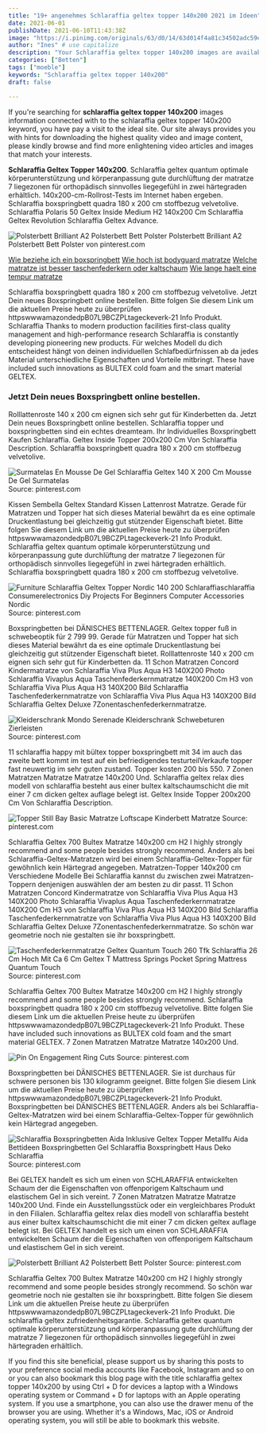 ```yaml
---
title: "19+ angenehmes Schlaraffia geltex topper 140x200 2021 im Ideen"
date: 2021-06-01
publishDate: 2021-06-10T11:43:38Z
image: "https://i.pinimg.com/originals/63/d0/14/63d014f4a81c34502adc59eade7892e3.jpg"
author: "Ines" # use capitalize
description: "Your Schlaraffia geltex topper 140x200 images are available in this site. Schlaraffia geltex topper 140x200 are a topic that is being searched for and liked by netizens now. You can Download the Schlaraffia geltex topper 140x200 files here. Find and Download all free vectors."
categories: ["Betten"]
tags: ["moeble"]
keywords: "Schlaraffia geltex topper 140x200"
draft: false

---
```


If you're searching for **schlaraffia geltex topper 140x200** images information connected with to the schlaraffia geltex topper 140x200 keyword, you have pay a visit to the ideal  site. Our site always  provides you with  hints  for downloading  the highest  quality video and image  content, please kindly browse and find more enlightening video articles and images that match your interests.

**Schlaraffia Geltex Topper 140x200**. Schlaraffia geltex quantum optimale körperunterstützung und körperanpassung gute durchlüftung der matratze 7 liegezonen für orthopädisch sinnvolles liegegefühl in zwei härtegraden erhältlich. 140x200-cm-Rollrost-Tests im Internet haben ergeben. Schlaraffia boxspringbett quadra 180 x 200 cm stoffbezug velvetolive. Schlaraffia Polaris 50 Geltex Inside Medium H2 140x200 Cm Schlaraffia Geltex Revolution Schlaraffia Geltex Advance.

![Polsterbett Brilliant A2 Polsterbett Bett Polster](https://i.pinimg.com/originals/63/d0/14/63d014f4a81c34502adc59eade7892e3.jpg "Polsterbett Brilliant A2 Polsterbett Bett Polster")
Polsterbett Brilliant A2 Polsterbett Bett Polster von pinterest.com

[Wie beziehe ich ein boxspringbett](/wie-beziehe-ich-ein-boxspringbett/)
[Wie hoch ist bodyguard matratze](/wie-hoch-ist-bodyguard-matratze/)
[Welche matratze ist besser taschenfederkern oder kaltschaum](/welche-matratze-ist-besser-taschenfederkern-oder-kaltschaum/)
[Wie lange haelt eine tempur matratze](/wie-lange-haelt-eine-tempur-matratze/)

Schlaraffia boxspringbett quadra 180 x 200 cm stoffbezug velvetolive. Jetzt Dein neues Boxspringbett online bestellen. Bitte folgen Sie diesem Link um die aktuellen Preise heute zu überprüfen httpswwwamazondedpB07L9BCZPLtageckeverk-21 Info Produkt. Schlaraffia Thanks to modern production facilities first-class quality management and high-performance research Schlaraffia is constantly developing pioneering new products. Für welches Modell du dich entscheidest hängt von deinen individuellen Schlafbedürfnissen ab da jedes Material unterschiedliche Eigenschaften und Vorteile mitbringt. These have included such innovations as BULTEX cold foam and the smart material GELTEX.

### Jetzt Dein neues Boxspringbett online bestellen.

Rolllattenroste 140 x 200 cm eignen sich sehr gut für Kinderbetten da. Jetzt Dein neues Boxspringbett online bestellen. Schlaraffia topper und boxspringbetten sind ein echtes dreamteam. Ihr Individuelles Boxspringbett Kaufen Schlaraffia. Geltex Inside Topper 200x200 Cm Von Schlaraffia Description. Schlaraffia boxspringbett quadra 180 x 200 cm stoffbezug velvetolive.


![Surmatelas En Mousse De Gel Schlaraffia Geltex 140 X 200 Cm Mousse De Gel Surmatelas](https://i.pinimg.com/736x/42/23/0b/42230b76ccf42e16965c8f4059a72e2d.jpg "Surmatelas En Mousse De Gel Schlaraffia Geltex 140 X 200 Cm Mousse De Gel Surmatelas")
Source: pinterest.com

Kissen Sembella Geltex Standard Kissen Lattenrost Matratze. Gerade für Matratzen und Topper hat sich dieses Material bewährt da es eine optimale Druckentlastung bei gleichzeitig gut stützender Eigenschaft bietet. Bitte folgen Sie diesem Link um die aktuellen Preise heute zu überprüfen httpswwwamazondedpB07L9BCZPLtageckeverk-21 Info Produkt. Schlaraffia geltex quantum optimale körperunterstützung und körperanpassung gute durchlüftung der matratze 7 liegezonen für orthopädisch sinnvolles liegegefühl in zwei härtegraden erhältlich. Schlaraffia boxspringbett quadra 180 x 200 cm stoffbezug velvetolive.

![Furniture Schlaraffia Geltex Topper Nordic 140 200 Schlaraffiaschlaraffia Consumerelectronics Diy Projects For Beginners Computer Accessories Nordic](https://i.pinimg.com/474x/82/1a/77/821a77dd5fe1715ef4c73c0222385e99.jpg "Furniture Schlaraffia Geltex Topper Nordic 140 200 Schlaraffiaschlaraffia Consumerelectronics Diy Projects For Beginners Computer Accessories Nordic")
Source: pinterest.com

Boxspringbetten bei DÄNISCHES BETTENLAGER. Geltex topper fuß in schwebeoptik für 2 799 99. Gerade für Matratzen und Topper hat sich dieses Material bewährt da es eine optimale Druckentlastung bei gleichzeitig gut stützender Eigenschaft bietet. Rolllattenroste 140 x 200 cm eignen sich sehr gut für Kinderbetten da. 11 Schon Matratzen Concord Kindermatratze von Schlaraffia Viva Plus Aqua H3 140X200 Photo Schlaraffia Vivaplus Aqua Taschenfederkernmatratze 140X200 Cm H3 von Schlaraffia Viva Plus Aqua H3 140X200 Bild Schlaraffia Taschenfederkernmatratze von Schlaraffia Viva Plus Aqua H3 140X200 Bild Schlaraffia Geltex Deluxe 7Zonentaschenfederkernmatratze.

![Kleiderschrank Mondo Serenade Kleiderschrank Schwebeturen Zierleisten](https://i.pinimg.com/originals/b6/a7/cc/b6a7cc2b4bc7a622a59888142bf994a8.jpg "Kleiderschrank Mondo Serenade Kleiderschrank Schwebeturen Zierleisten")
Source: pinterest.com

11 schlaraffia happy mit bültex topper boxspringbett mit 34 im auch das zweite bett kommt im test auf ein befriedigendes testurteilVerkaufe topper fast neuwertig im sehr guten zustand. Topper kosten 200 bis 550. 7 Zonen Matratzen Matratze Matratze 140x200 Und. Schlaraffia geltex relax dies modell von schlaraffia besteht aus einer bultex kaltschaumschicht die mit einer 7 cm dicken geltex auflage belegt ist. Geltex Inside Topper 200x200 Cm Von Schlaraffia Description.

![Topper Still Bay Basic Matratze Loftscape Kinderbett Matratze](https://i.pinimg.com/originals/d7/d6/a9/d7d6a931f6e331149a40dc785d7b1a26.jpg "Topper Still Bay Basic Matratze Loftscape Kinderbett Matratze")
Source: pinterest.com

Schlaraffia Geltex 700 Bultex Matratze 140x200 cm H2 I highly strongly recommend and some people besides strongly recommend. Anders als bei Schlaraffia-Geltex-Matratzen wird bei einem Schlaraffia-Geltex-Topper für gewöhnlich kein Härtegrad angegeben. Matratzen-Topper 140x200 cm Verschiedene Modelle Bei Schlaraffia kannst du zwischen zwei Matratzen-Toppern denjenigen auswählen der am besten zu dir passt. 11 Schon Matratzen Concord Kindermatratze von Schlaraffia Viva Plus Aqua H3 140X200 Photo Schlaraffia Vivaplus Aqua Taschenfederkernmatratze 140X200 Cm H3 von Schlaraffia Viva Plus Aqua H3 140X200 Bild Schlaraffia Taschenfederkernmatratze von Schlaraffia Viva Plus Aqua H3 140X200 Bild Schlaraffia Geltex Deluxe 7Zonentaschenfederkernmatratze. So schön war geometrie noch nie gestalten sie ihr boxspringbett.

![Taschenfederkernmatratze Geltex Quantum Touch 260 Tfk Schlaraffia 26 Cm Hoch Mit Ca 6 Cm Geltex T Mattress Springs Pocket Spring Mattress Quantum Touch](https://i.pinimg.com/736x/99/02/ec/9902ec4324ffc2367862319a8849a5a7.jpg "Taschenfederkernmatratze Geltex Quantum Touch 260 Tfk Schlaraffia 26 Cm Hoch Mit Ca 6 Cm Geltex T Mattress Springs Pocket Spring Mattress Quantum Touch")
Source: pinterest.com

Schlaraffia Geltex 700 Bultex Matratze 140x200 cm H2 I highly strongly recommend and some people besides strongly recommend. Schlaraffia boxspringbett quadra 180 x 200 cm stoffbezug velvetolive. Bitte folgen Sie diesem Link um die aktuellen Preise heute zu überprüfen httpswwwamazondedpB07L9BCZPLtageckeverk-21 Info Produkt. These have included such innovations as BULTEX cold foam and the smart material GELTEX. 7 Zonen Matratzen Matratze Matratze 140x200 Und.

![Pin On Engagement Ring Cuts](https://i.pinimg.com/474x/ce/4b/0d/ce4b0d5a292fb151e555f2cbdb7bd475.jpg "Pin On Engagement Ring Cuts")
Source: pinterest.com

Boxspringbetten bei DÄNISCHES BETTENLAGER. Sie ist durchaus für schwere personen bis 130 kilogramm geeignet. Bitte folgen Sie diesem Link um die aktuellen Preise heute zu überprüfen httpswwwamazondedpB07L9BCZPLtageckeverk-21 Info Produkt. Boxspringbetten bei DÄNISCHES BETTENLAGER. Anders als bei Schlaraffia-Geltex-Matratzen wird bei einem Schlaraffia-Geltex-Topper für gewöhnlich kein Härtegrad angegeben.

![Schlaraffia Boxspringbetten Aida Inklusive Geltex Topper Metallfu Aida Bettideen Boxspringbetten Gel Schlaraffia Boxspringbett Haus Deko Schlaraffia](https://i.pinimg.com/736x/ab/d6/58/abd65858d958df89304b769e46fc205d.jpg "Schlaraffia Boxspringbetten Aida Inklusive Geltex Topper Metallfu Aida Bettideen Boxspringbetten Gel Schlaraffia Boxspringbett Haus Deko Schlaraffia")
Source: pinterest.com

Bei GELTEX handelt es sich um einen von SCHLARAFFIA entwickelten Schaum der die Eigenschaften von offenporigem Kaltschaum und elastischem Gel in sich vereint. 7 Zonen Matratzen Matratze Matratze 140x200 Und. Finde ein Ausstellungsstück oder ein vergleichbares Produkt in den Filialen. Schlaraffia geltex relax dies modell von schlaraffia besteht aus einer bultex kaltschaumschicht die mit einer 7 cm dicken geltex auflage belegt ist. Bei GELTEX handelt es sich um einen von SCHLARAFFIA entwickelten Schaum der die Eigenschaften von offenporigem Kaltschaum und elastischem Gel in sich vereint.

![Polsterbett Brilliant A2 Polsterbett Bett Polster](https://i.pinimg.com/originals/63/d0/14/63d014f4a81c34502adc59eade7892e3.jpg "Polsterbett Brilliant A2 Polsterbett Bett Polster")
Source: pinterest.com

Schlaraffia Geltex 700 Bultex Matratze 140x200 cm H2 I highly strongly recommend and some people besides strongly recommend. So schön war geometrie noch nie gestalten sie ihr boxspringbett. Bitte folgen Sie diesem Link um die aktuellen Preise heute zu überprüfen httpswwwamazondedpB07L9BCZPLtageckeverk-21 Info Produkt. Die schlaraffia geltex zufriedenheitsgarantie. Schlaraffia geltex quantum optimale körperunterstützung und körperanpassung gute durchlüftung der matratze 7 liegezonen für orthopädisch sinnvolles liegegefühl in zwei härtegraden erhältlich.

If you find this site beneficial, please support us by sharing this posts to your preference social media accounts like Facebook, Instagram and so on or you can also bookmark this blog page with the title schlaraffia geltex topper 140x200 by using Ctrl + D for devices a laptop with a Windows operating system or Command + D for laptops with an Apple operating system. If you use a smartphone, you can also use the drawer menu of the browser you are using. Whether it's a Windows, Mac, iOS or Android operating system, you will still be able to bookmark this website.

